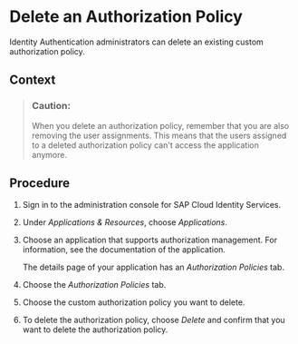 <!-- loio3b78cc4f0b1545f4b6124a5987af5754 -->

# Delete an Authorization Policy

Identity Authentication administrators can delete an existing custom authorization policy.



<a name="loio3b78cc4f0b1545f4b6124a5987af5754__context_cmq_xpr_5wb"/>

## Context

> ### Caution:  
> When you delete an authorization policy, remember that you are also removing the user assignments. This means that the users assigned to a deleted authorization policy can't access the application anymore.



<a name="loio3b78cc4f0b1545f4b6124a5987af5754__steps_ltq_2vg_twb"/>

## Procedure

1.  Sign in to the administration console for SAP Cloud Identity Services.

2.  Under *Applications & Resources*, choose *Applications*.

3.  Choose an application that supports authorization management. For information, see the documentation of the application.

    The details page of your application has an *Authorization Policies* tab.

4.  Choose the *Authorization Policies* tab.

5.  Choose the custom authorization policy you want to delete.

6.  To delete the authorization policy, choose *Delete* and confirm that you want to delete the authorization policy.


